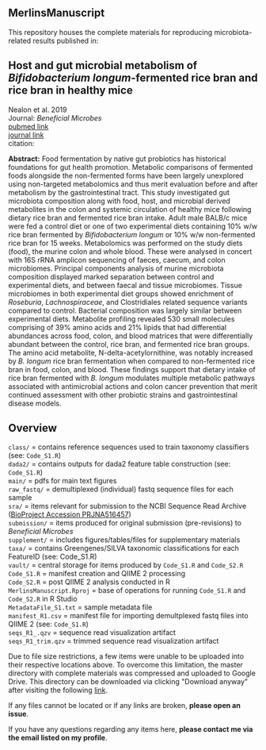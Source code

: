 ## MerlinsManuscript
This repository houses the complete materials for reproducing microbiota-related results published in: <br/>

## Host and gut microbial metabolism of *Bifidobacterium longum*-fermented rice bran and rice bran in healthy mice
Nealon et al. 2019 <br/>
Journal: *Beneficial Microbes* <br/>
[pubmed link](https://github.com/kdprkr/MerlinsManuscript) <br/>
[journal link](https://github.com/kdprkr/MerlinsManuscript) <br/>
citation: <br/>

**Abstract:** Food fermentation by native gut probiotics has historical foundations for gut health promotion. Metabolic comparisons of fermented foods alongside the non-fermented forms have been largely unexplored using non-targeted metabolomics and thus merit evaluation before and after metabolism by the gastrointestinal tract. This study investigated gut microbiota composition along with food, host, and microbial derived metabolites in the colon and systemic circulation of healthy mice following dietary rice bran and fermented rice bran intake. Adult male BALB/c mice were fed a control diet or one of two experimental diets containing 10% w/w rice bran fermented by *Bifidobacterium longum* or 10% w/w non-fermented rice bran for 15 weeks. Metabolomics was performed on the study diets (food), the murine colon and whole blood. These were analysed in concert with 16S rRNA amplicon sequencing of faeces, caecum, and colon microbiomes. Principal components analysis of murine microbiota composition displayed marked separation between control and experimental diets, and between faecal and tissue microbiomes. Tissue microbiomes in both experimental diet groups showed enrichment of *Roseburia*, *Lachnospiraceae*, and Clostridiales related sequence variants compared to control. Bacterial composition was largely similar between experimental diets. Metabolite profiling revealed 530 small molecules comprising of 39% amino acids and 21% lipids that had differential abundances across food, colon, and blood matrices that were differentially abundant between the control, rice bran, and fermented rice bran groups. The amino acid metabolite, N-delta-acetylornithine, was notably increased by *B. longum* rice bran fermentation when compared to non-fermented rice bran in food, colon, and blood. These findings support that dietary intake of rice bran fermented with *B. longum* modulates multiple metabolic pathways associated with antimicrobial actions and colon cancer prevention that merit continued assessment with other probiotic strains and gastrointestinal disease models. <br/>

## Overview
`class/` = contains reference sequences used to train taxonomy classifiers (see: `Code_S1.R`) <br/>
`dada2/` = contains outputs for dada2 feature table construction (see: `Code_S1.R`) <br/>
`main/` = pdfs for main text figures <br/>
`raw_fastq/` = demultiplexed (individual) fastq sequence files for each sample <br/>
`sra/` = items relevant for submission to the NCBI Sequence Read Archive ([BioProject Accession PRJNA516457](https://www.ncbi.nlm.nih.gov/bioproject/?term=PRJNA516457)) <br/>
`submission/` = items produced for original submission (pre-revisions) to *Beneficial Microbes* <br/>
`supplement/` = includes figures/tables/files for supplementary materials <br/>
`taxa/` = contains Greengenes/SILVA taxonomic classifications for each FeatureID (see: Code_S1.R) <br/>
`vault/` = central storage for items produced by `Code_S1.R` and `Code_S2.R` <br/>
`Code_S1.R` = manifest creation and QIIME 2 processing <br/>
`Code_S2.R` = post QIIME 2 analysis conducted in R <br/>
`MerlinsManuscript.Rproj` = base of operations for running `Code_S1.R` and `Code_S2.R` in R Studio <br/>
`MetadataFile_S1.txt` = sample metadata file <br/>
`manifest_R1.csv` = manifest file for importing demultplexed fastq files into QIIME 2 (see: `Code_S1.R`) <br/>
`seqs_R1_.qzv` = sequence read visualization artifact <br/>
`seqs_R1_trim.qzv` = trimmed sequence read visualization artifact <br/>

Due to file size restrictions, a few items were unable to be uploaded into their respective locations above. To overcome this limitation, the master directory with complete materials was compressed and uploaded to Google Drive. This directory can be downloaded via clicking "Download anyway" after visiting the following [link](https://drive.google.com/uc?export=download=w4JS&id=1w3rJhchSeyjtWiUCoUCXveMOkqpX6bZ5). <br/>

If any files cannot be located or if any links are broken, **please open an issue**. <br/>

If you have any questions regarding any items here, **please contact me via the email listed on my profile**. <br/>
